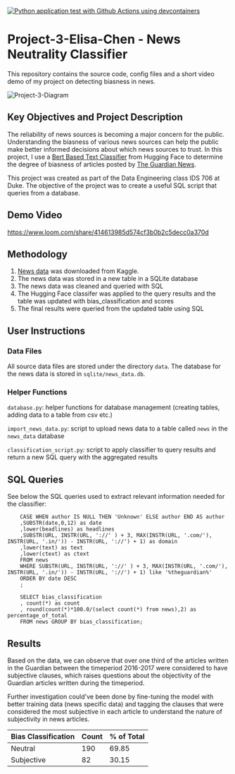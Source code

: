[![Python application test with Github Actions using devcontainers](https://github.com/nogibjj/Project-3-Elisa-Chen/actions/workflows/makefile.yml/badge.svg)](https://github.com/nogibjj/Project-3-Elisa-Chen/actions/workflows/makefile.yml)
# Project-3-Elisa-Chen - News Neutrality Classifier

This repository contains the source code, config files and a short video demo of my project on detecting biasness in news. 

![Project-3-Diagram](https://user-images.githubusercontent.com/25168588/199878167-2d7683ec-1a5c-4432-ae1f-a73e6d7e99d4.png)

## Key Objectives and Project Description
The reliability of news sources is becoming a major concern for the public. Understanding the biasness of various news sources can help the public make better informed decisions about which news sources to trust. In this project, I use a [Bert Based Text Classifier](https://huggingface.co/cffl/bert-base-styleclassification-subjective-neutral?text=I+like+you.+I+love+you) from Hugging Face to determine the degree of biasness of articles posted by [The Guardian News](https://www.theguardian.com/us).

This project was created as part of the Data Engineering class IDS 706 at Duke. The objective of the project was to create a useful SQL script that queries from a database. 

## Demo Video

https://www.loom.com/share/414613985d574cf3b0b2c5decc0a370d 

## Methodology
1. [News data](https://www.kaggle.com/datasets/sunnysai12345/news-summary) was downloaded from Kaggle.
2. The news data was stored in a new table in a SQLite database
3. The news data was cleaned and queried with SQL
4. The Hugging Face classifer was applied to the query results and the table was updated with bias_classification and scores
5. The final results were queried from the updated table using SQL

## User Instructions

### Data Files
All source data files are stored under the directory `data`. The database for the news data is stored in `sqlite/news_data.db`. 

### Helper Functions
`database.py`: helper functions for database management (creating tables, adding data to a table from csv etc.)

`import_news_data.py`: script to upload news data to a table called `news` in the `news_data` database

`classification_script.py`: script to apply classifier to query results and return a new SQL query with the aggregated results

## SQL Queries
See below the SQL queries used to extract relevant information needed for the classifier:
```SELECT 
    CASE WHEN author IS NULL THEN 'Unknown' ELSE author END AS author
    ,SUBSTR(date,0,12) as date
    ,lower(beadlines) as headlines
    ,SUBSTR(URL, INSTR(URL, '://' ) + 3, MAX(INSTR(URL, '.com/'), INSTR(URL, '.in/')) - INSTR(URL, '://') + 1) as domain
    ,lower(text) as text
    ,lower(ctext) as ctext
    FROM news
    WHERE SUBSTR(URL, INSTR(URL, '://' ) + 3, MAX(INSTR(URL, '.com/'), INSTR(URL, '.in/')) - INSTR(URL, '://') + 1) like '%theguardian%'
    ORDER BY date DESC
    ;
```

```
    SELECT bias_classification
    , count(*) as count 
    , round(count(*)*100.0/(select count(*) from news),2) as percentage_of_total
    FROM news GROUP BY bias_classification;
```

## Results
Based on the data, we can observe that over one third of the articles written in the Guardian between the timeperiod 2016-2017 were considered to have subjective clauses, which raises questions about the objectivity of the Guardian articles written during the timeperiod. 

Further investigation could've been done by fine-tuning the model with better training data (news specific data) and tagging the clauses that were considered the most subjective in each article to understand the nature of subjectivity in news articles.

| Bias Classification | Count | % of Total |
| ----------- | ----------- | ----------- |
| Neutral      | 190       | 69.85        |
| Subjective   | 82       | 30.15       |

